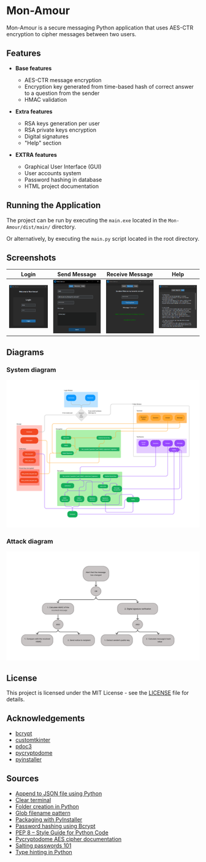# Mon-Amour

Mon-Amour is a secure messaging Python application that uses AES-CTR encryption to cipher messages between two users.


## Features

* **Base features**
  - AES-CTR message encryption 
  - Encryption key generated from time-based hash of correct answer to a question from the sender
  - HMAC validation

* **Extra features**
  - RSA keys generation per user
  - RSA private keys encryption
  - Digital signatures
  - "Help" section

* **EXTRA features**
  - Graphical User Interface (GUI)
  - User accounts system
  - Password hashing in database
  - HTML project documentation


## Running the Application

The project can be run by executing the `main.exe` located in the `Mon-Amour/dist/main/` directory.

Or alternatively, by executing the `main.py` script located in the root directory.

## Screenshots

| Login  | Send Message | Receive Message | Help | 
| ------------- | ------------- | ------------- | ------------- |
| ![Login](/images/screen-login.png)  | ![Send message](/images/screen-send.png)  | ![Receive message](/images/screen-receive.png) | ![Help](/images/screen-help.png)


## Diagrams

### System diagram

![System diagram](/images/diagram-system.png)

### Attack diagram

![Attack diagram](/images/diagram-attack.png)


## License

This project is licensed under the MIT License - see the [LICENSE](LICENSE) file for details.


## Acknowledgements

- [bcrypt](https://github.com/pyca/bcrypt)
- [customtkinter](https://github.com/TomSchimansky/CustomTkinter)
- [pdoc3](https://pdoc3.github.io/pdoc/)
- [pycryptodome](https://github.com/Legrandin/pycryptodome/)
- [pyinstaller](https://github.com/pyinstaller/pyinstaller)


## Sources

 - [Append to JSON file using Python](https://www.geeksforgeeks.org/append-to-json-file-using-python/)
 - [Clear terminal](https://www.codingninjas.com/codestudio/library/how-to-clear-a-screen-in-python)
 - [Folder creation in Python](https://stackoverflow.com/questions/1274405/how-to-create-new-folder)
 - [Glob filename pattern](https://favtutor.com/blogs/glob-python)
 - [Packaging with PyInstaller](https://github.com/TomSchimansky/CustomTkinter/wiki/Packaging#windows-pyinstaller-auto-py-to-exe)
 - [Password hashing using Bcrypt](https://www.geeksforgeeks.org/hashing-passwords-in-python-with-bcrypt/)
 - [PEP 8 – Style Guide for Python Code](https://peps.python.org/pep-0008/)
 - [Pycryptodome AES cipher documentation](https://pycryptodome.readthedocs.io/en/v3.10.4/src/cipher/aes.html)
 - [Salting passwords 101](https://stackoverflow.com/questions/3566176/salting-passwords-101)
 - [Type hinting in Python](https://docs.python.org/3/library/typing.html)